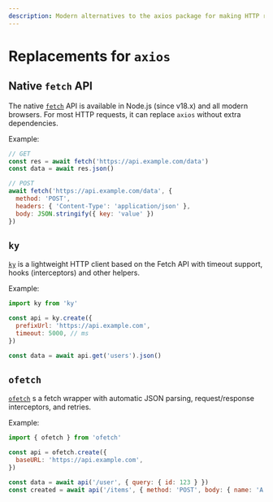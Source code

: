 ```yaml
---
description: Modern alternatives to the axios package for making HTTP requests in browsers and Node.js
---
```


# Replacements for `axios`

## Native `fetch` API

The native [`fetch`](https://developer.mozilla.org/en-US/docs/Web/API/Fetch_API) API is available in Node.js (since v18.x) and all modern browsers. For most HTTP requests, it can replace `axios` without extra dependencies.

Example:

```js
// GET
const res = await fetch('https://api.example.com/data')
const data = await res.json()

// POST
await fetch('https://api.example.com/data', {
  method: 'POST',
  headers: { 'Content-Type': 'application/json' },
  body: JSON.stringify({ key: 'value' })
})
```

## `ky`

[`ky`](https://github.com/sindresorhus/ky) is a lightweight HTTP client based on the Fetch API with timeout support, hooks (interceptors) and other helpers.

Example:

```js
import ky from 'ky'

const api = ky.create({
  prefixUrl: 'https://api.example.com',
  timeout: 5000, // ms
})

const data = await api.get('users').json()
```

## `ofetch`

[`ofetch`](https://github.com/unjs/ofetch) s a fetch wrapper with automatic JSON parsing, request/response interceptors, and retries.

Example:

```js
import { ofetch } from 'ofetch'

const api = ofetch.create({
  baseURL: 'https://api.example.com',
})

const data = await api('/user', { query: { id: 123 } })
const created = await api('/items', { method: 'POST', body: { name: 'A' } })
```